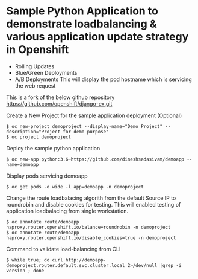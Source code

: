# Sample Python Application to demonstrate loadbalancing & various application update strategy in Openshift 
   - Rolling Updates
   - Blue/Green Deployments
   - A/B Deployments
This will display the pod hostname which is servicing the web request

This is a fork of the below github repository
https://github.com/openshift/django-ex.git


Create a New Project for the sample application deployment (Optional)
   
    $ oc new-project demoproject --display-name="Demo Project" --description="Project for demo purpose"
    $ oc project demoproject

Deploy the sample python application

    $ oc new-app python:3.6~https://github.com/dineshsadasivam/demoapp --name=demoapp

Display pods servicing demoapp

    $ oc get pods -o wide -l app=demoapp -n demoproject

Change the route loadbalacing algorith from the default Source IP to roundrobin and disable cookies for testing.
This will enabled testing of application loadbalacing from single workstation.

    $ oc annotate route/demoapp haproxy.router.openshift.io/balance=roundrobin -n demoproject
    $ oc annotate route/demoapp haproxy.router.openshift.io/disable_cookies=true -n demoproject

Command to validate load-balancing from CLI 

    $ while true; do curl http://demoapp-demoproject.router.default.svc.cluster.local 2>/dev/null |grep -i version ; done
    

